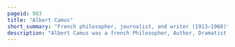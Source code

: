 ```yaml
---
pageid: 983
title: "Albert Camus"
short_summary: "French philosopher, journalist, and writer (1913–1960)"
description: "Albert Camus was a french Philosopher, Author, Dramatist, Journalist, World Federalist, and political Activist. He was the 1957 Nobel Prize in Literature Recipient at the Age of 44 the second youngest Recipient in the History of Literature. His Works include the Stranger, the Plague, the Myth of Sisyphus, the Fall, and the Rebel."
---
```

